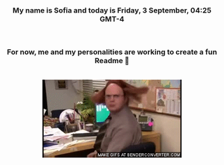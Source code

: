 


<div align="center">
<h3 >My name is Sofia and today is Friday, 3 September, 04:25 GMT-4</h3><br>
<h3 >For now, me and my personalities are working to create a fun Readme 👋
</h3><br>
<img src='img/dwight.gif' alt='working...'/>
</div>
